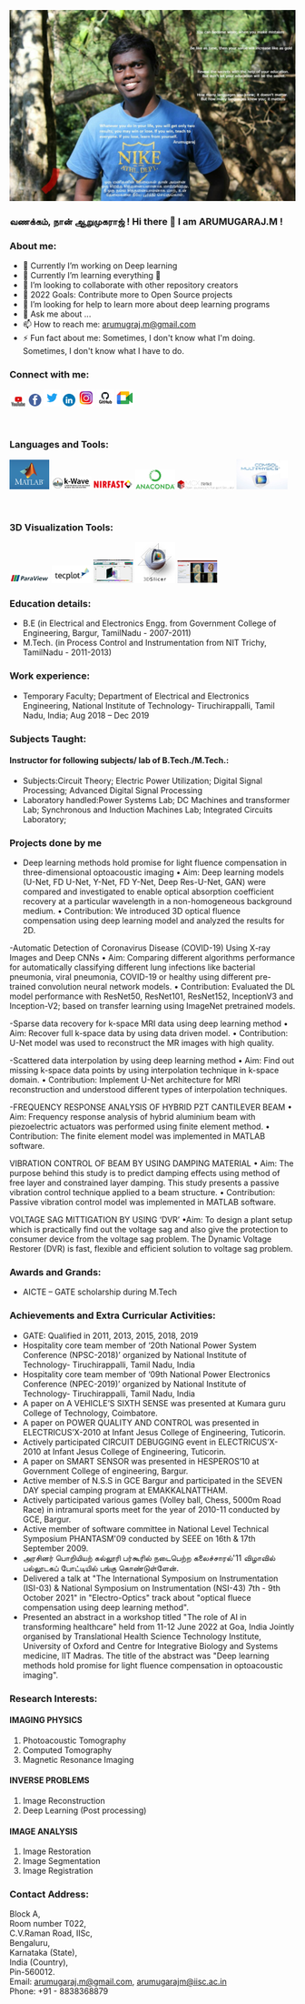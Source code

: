 
![](Images/RAJ.jpg)
### வணக்கம், நான் ஆறுமுகராஜ் !   Hi there 👋 I am ARUMUGARAJ.M ! 

### About me:
- 🔭 Currently I’m working on Deep learning 
- 🌱 Currently I’m learning everything 🤣
- 👯 I’m looking to collaborate with other repository creators
- 🥅 2022 Goals: Contribute more to Open Source projects
- 🤔 I’m looking for help to learn more about deep learning programs
- 💬 Ask me about ...
- 📫 How to reach me: arumugraj.m@gmail.com
- ⚡ Fun fact about me: Sometimes, I don't know what I'm doing. Sometimes, I don't know what I have to do.

### Connect with me:
[<img width="30px" src="Images/YouTube-logo.png" >][youtube]
[<img width="22px" src="Images/1260673.png" >][facebook]
[<img width="30px" src="Images/logo.png" >][twitter]
[<img width="22px" src="Images/linkedin.png" >][li]
[<img width="30px" src="Images/insta.jfif" >][instagram]
[<img width="30px" src="Images/git.png" >][git]
[<img width="30px" src="Images/logo_meet.png" >][gmeet]

<br />


### Languages and Tools:

[<img width="70px" src="Images/mathlab_logo.png" >][matlab]
[<img width="70px" src="Images/k-wave_banner.png" >][kwave]
[<img width="70px" src="Images/nirfast_5.png" >][nirfast]
[<img width="70px" src="Images/Anaconda_Logo.png" >][anaconda]
[<img width="100px" src="Images/mcx18_banner.png" >][MCX]
[<img width="90px" src="Images/Comsol-Multiphysics-Free-Download.jpg" >][comsol]



<br />

### 3D Visualization Tools:
[<img width="70px" src="Images/paraview.png" >][paraview]
[<img width="70px" src="Images/tecplot.png" >][tecplot]
[<img width="70px" src="Images/volumeviewer.png" >][volumeViewer]
[<img width="70px" src="Images/3DSlicer.png" >][3DSlicer]
[<img width="70px" src="Images/NIRFASTSlicer.png" >][NIRFASTSlicer]




### Education details:
- B.E (in Electrical and Electronics Engg. from Government College of Engineering, Bargur, TamilNadu - 2007-2011)
- M.Tech. (in Process Control and Instrumentation from NIT Trichy, TamilNadu - 2011-2013)

### Work experience:
- Temporary Faculty; Department of Electrical and Electronics Engineering, National Institute of Technology- Tiruchirappalli, Tamil Nadu, India; Aug 2018 – Dec 2019

### Subjects Taught:
#### Instructor for following subjects/ lab of B.Tech./M.Tech.:
- Subjects:Circuit Theory; Electric Power Utilization; Digital Signal Processing; Advanced Digital Signal Processing
- Laboratory handled:Power Systems Lab; DC Machines and transformer Lab; Synchronous and Induction Machines Lab; Integrated Circuits Laboratory;


### Projects done by me
- Deep learning methods hold promise for light fluence compensation in three-dimensional optoacoustic imaging
• Aim: Deep learning models (U-Net, FD U-Net, Y-Net, FD Y-Net,
Deep Res-U-Net, GAN) were compared and investigated to enable
optical absorption coefficient recovery at a particular wavelength in a
non-homogeneous background medium.
• Contribution: We introduced 3D optical fluence compensation using
deep learning model and analyzed the results for 2D.

-Automatic Detection of Coronavirus Disease (COVID-19) Using X-ray Images and Deep CNNs
• Aim: Comparing different algorithms performance for automatically
classifying different lung infections like bacterial pneumonia, viral
pneumonia, COVID-19 or healthy using different pre-trained
convolution neural network models.
• Contribution: Evaluated the DL model performance with ResNet50,
ResNet101, ResNet152, InceptionV3 and Inception-V2; based on
transfer learning using ImageNet pretrained models.

-Sparse data recovery for k-space MRI data using deep learning method
• Aim: Recover full k-space data by using data driven model.
• Contribution: U-Net model was used to reconstruct the MR images
with high quality.

-Scattered data interpolation by using deep learning method
• Aim: Find out missing k-space data points by using interpolation
technique in k-space domain.
• Contribution: Implement U-Net architecture for MRI reconstruction
and understood different types of interpolation techniques.

-FREQUENCY RESPONSE ANALYSIS OF HYBRID PZT CANTILEVER BEAM
• Aim: Frequency response analysis of hybrid aluminium beam with piezoelectric actuators was performed using finite element method. 
• Contribution: The finite element model was implemented in MATLAB software.

VIBRATION CONTROL OF BEAM BY USING DAMPING MATERIAL
• Aim: The purpose behind this study is to predict damping effects using method of free layer and constrained layer damping. This study presents a passive vibration control technique applied to a beam structure.
• Contribution: Passive vibration control model was implemented in MATLAB software.

VOLTAGE SAG MITTIGATION BY USING ‘DVR’
•Aim: To design a plant setup which is practically find out the voltage sag and also give the protection to consumer device from the voltage sag problem. The Dynamic Voltage Restorer (DVR) is fast, flexible and efficient solution to voltage sag problem.




### Awards and Grands:
- AICTE – GATE scholarship during M.Tech

### Achievements and Extra Curricular Activities:
- GATE: Qualified in 2011, 2013, 2015, 2018, 2019
- Hospitality core team member of ‘20th National Power System Conference (NPSC-2018)’ organized by National Institute of Technology- Tiruchirappalli, Tamil Nadu, India
- Hospitality core team member of ‘09th National Power Electronics Conference (NPEC-2019)’ organized by National Institute of Technology- Tiruchirappalli, Tamil Nadu, India
- A paper on A VEHICLE’S SIXTH SENSE was presented at Kumara guru College of Technology, Coimbatore.
- A paper on POWER QUALITY AND CONTROL was presented in ELECTRICUS’X-2010 at Infant Jesus College of Engineering, Tuticorin.
- Actively participated CIRCUIT DEBUGGING event in ELECTRICUS’X-2010 at Infant Jesus College of Engineering, Tuticorin.
- A paper on SMART SENSOR was presented in HESPEROS’10 at Government College of engineering, Bargur.
- Active member of N.S.S in GCE Bargur and participated in the SEVEN DAY special camping program at EMAKKALNATTHAM.
- Actively participated various games (Volley ball, Chess, 5000m Road Race) in intramural sports meet for the year of 2010-11 conducted by GCE, Bargur.
- Active member of software committee in National Level Technical Symposium PHANTASM'09 conducted by SEEE on 16th & 17th September 2009.
- அரசினர் பொறியியற் கல்லூரி பர்கூரில் நடைபெற்ற கலைச்சாரல்'11 விழாவில் பல்லூடகப் போட்டியில் பங்கு கொண்டுள்ளேன்.
- Delivered a talk at "The International Symposium on Instrumentation (ISI-03) & National Symposium on Instrumentation (NSI-43) 7th - 9th October 2021" in "Electro-Optics" track about "optical fluece compensation using deep learning method".
- Presented an abstract in a workshop titled "The role of AI in transforming healthcare" held from 11-12 June 2022 at Goa, India Jointly organised by Translational Health Science Technology Institute, University of Oxford and Centre for Integrative Biology and Systems medicine, IIT Madras. The title of the abstract was "Deep learning methods hold promise for light fluence compensation in optoacoustic imaging".


### Research Interests:
#### IMAGING PHYSICS
1. Photoacoustic Tomography 
2. Computed Tomography
3. Magnetic Resonance Imaging

#### INVERSE PROBLEMS
1. Image Reconstruction
2. Deep Learning (Post processing)

#### IMAGE ANALYSIS
1. Image Restoration
2. Image Segmentation
3. Image Registration

### Contact Address:
Block A,<br />
Room number T022,<br />
C.V.Raman Road, IISc,<br />
Bengaluru,<br />
Karnataka (State),<br />
India (Country),<br />
Pin-560012.<br />
Email: arumugaraj.m@gmail.com, arumugarajm@iisc.ac.in <br />
Phone: +91 - 8838368879 <br />







</details>

[youtube]: https://www.youtube.com/channel/UC3DtesIUQKZpZOtFJ5Ftdng
[facebook]: https://www.facebook.com/arumuga.raj.52
[kwave]: http://www.k-wave.org/
[nirfast]: https://milab.host.dartmouth.edu/nirfast/
[matlab]: https://www.mathworks.com/products/matlab.html
[anaconda]: https://www.anaconda.com/products/individual
[MCX]: http://mcx.space/wiki/index.cgi?Learn#mmc
[comsol]: https://www.comsol.co.in/product-download/5.4/windows
[twitter]: https://twitter.com/Arumuga76587827?s=08
[li]: https://www.linkedin.com/in/arumugaraj-m-95b92b38/
[instagram]: https://www.instagram.com/arumuga.raj.52/
[git]: https://github.com/arumugarajm
[gmeet]: https://meet.google.com/tya-vhbz-wcq
[tecplot]: https://www.tecplot.com/
[paraview]: https://www.paraview.org/
[volumeviewer]: https://www.mathworks.com/matlabcentral/fileexchange/45050-volumeviewer
[3DSlicer]: https://www.slicer.org/
[NIRFASTSlicer]: https://milab.host.dartmouth.edu/nirfast/

